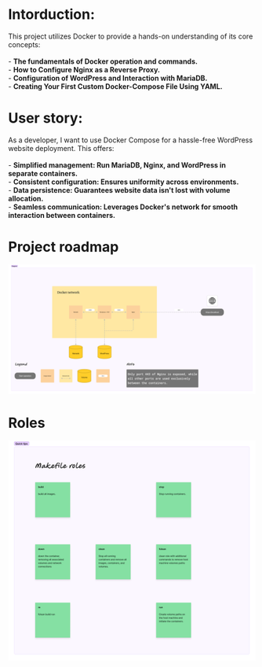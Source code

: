 # Intorduction:
This project utilizes Docker to provide a hands-on understanding of its core concepts:<br/><br/>
    - **The fundamentals of Docker operation and commands.**<br/>
    - **How to Configure Nginx as a Reverse Proxy.**<br/>
    - **Configuration of WordPress and Interaction with MariaDB.**<br/>
    - **Creating Your First Custom Docker-Compose File Using YAML.**<br/>

# User story:
As a developer, I want to use Docker Compose for a hassle-free WordPress website deployment. This offers:<br/><br/>
    - **Simplified management: Run MariaDB, Nginx, and WordPress in separate containers.**<br/>
    - **Consistent configuration: Ensures uniformity across environments.**<br/>
    - **Data persistence: Guarantees website data isn't lost with volume allocation.**<br/>
    - **Seamless communication: Leverages Docker's network for smooth interaction between containers.**<br/>

# Project roadmap
![image](./images/workflow.png)

# Roles
![image](./images/Roles.png)
